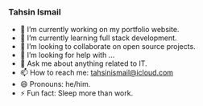 ### Tahsin Ismail

<!--
**tahsinismail/tahsinismail** is a ✨ _special_ ✨ repository because its `README.md` (this file) appears on your GitHub profile.

Here are some ideas to get you started:
-->

- 🔭 I’m currently working on my portfolio website.
- 🌱 I’m currently learning full stack development.
- 👯 I’m looking to collaborate on open source projects.
- 🤔 I’m looking for help with ...
- 💬 Ask me about anything related to IT.
- 📫 How to reach me: tahsinismail@icloud.com
- 😄 Pronouns: he/him.
- ⚡ Fun fact: Sleep more than work.

